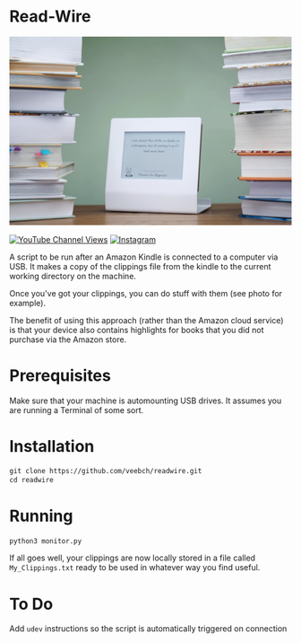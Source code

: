 # Read-Wire

![Action Shot](/images/actionshot1.jpg)

[![YouTube Channel Views](https://img.shields.io/youtube/channel/views/UCz5BOU9J9pB_O0B8-rDjCWQ?label=YouTube&style=social)](https://www.youtube.com/channel/UCz5BOU9J9pB_O0B8-rDjCWQ) [![Instagram](https://img.shields.io/badge/Instagram-E4405F?style=social&logo=instagram&logoColor=black)](https://www.instagram.com/v_e_e_b/)

A script to be run after an Amazon Kindle is connected to a computer via USB. It makes a copy of the clippings file from the kindle to the current working directory on the machine.

Once you've got your clippings, you can do stuff with them (see photo for example). 

The benefit of using this approach (rather than the Amazon cloud service) is that your device also contains highlights for books that you did not purchase via the Amazon store.

# Prerequisites

Make sure that your machine is automounting USB drives. It assumes you are running a Terminal of some sort.

# Installation

```
git clone https://github.com/veebch/readwire.git
cd readwire
```

# Running

`python3 monitor.py`

If all goes well, your clippings are now locally stored in a file called `My_Clippings.txt` ready to be used in whatever way you find useful.

# To Do

Add `udev` instructions so the script is automatically triggered on connection

